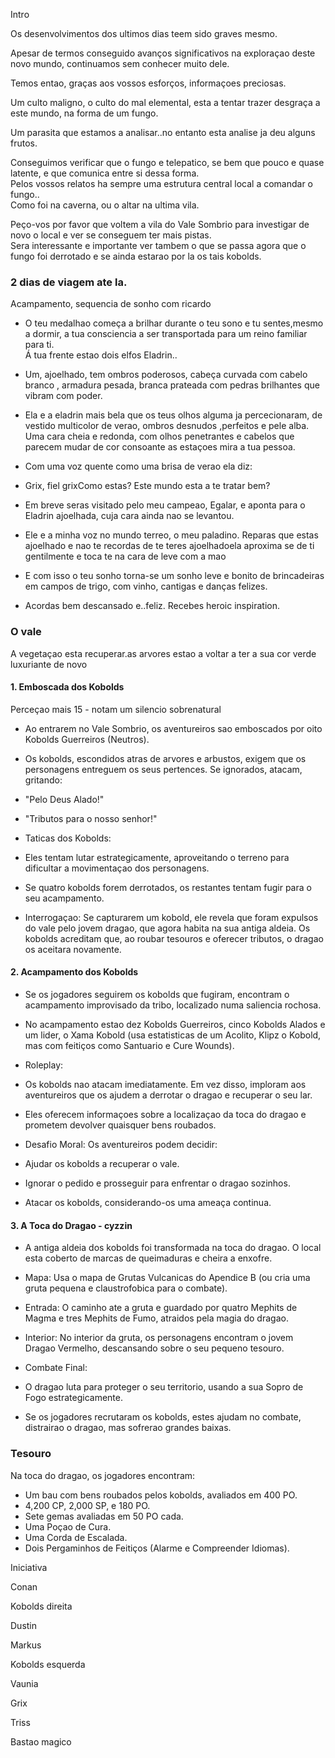 Intro

Os desenvolvimentos dos ultimos dias teem sido graves mesmo.

Apesar de termos conseguido avanços significativos na exploraçao deste novo
mundo, continuamos sem conhecer muito dele.

Temos entao, graças aos vossos esforços, informaçoes preciosas.

Um culto maligno, o culto do mal elemental, esta a tentar trazer desgraça a
este mundo, na forma de um fungo.

Um parasita que estamos a analisar..no entanto esta analise ja deu alguns
frutos.

Conseguimos verificar que o fungo e telepatico, se bem que pouco e quase
latente, e que comunica entre si dessa forma.  
Pelos vossos relatos ha sempre uma estrutura central local a comandar o
fungo..  
Como foi na caverna, ou o altar na ultima vila.

Peço-vos por favor que voltem a vila do Vale Sombrio para investigar de novo o
local e ver se conseguem ter mais pistas.  
Sera interessante e importante ver tambem o que se passa agora que o fungo foi
derrotado e se ainda estarao por la os tais kobolds.

### 2 dias de viagem ate la.

Acampamento, sequencia de sonho com ricardo

  * O teu medalhao começa a brilhar durante o teu sono e tu sentes,mesmo a dormir, a tua consciencia a ser transportada para um reino familiar para ti.  
Á tua frente estao dois elfos Eladrin..

  * Um, ajoelhado, tem ombros poderosos, cabeça curvada com cabelo branco , armadura pesada, branca prateada com pedras brilhantes que vibram com poder.
  * Ela e a eladrin mais bela que os teus olhos alguma ja percecionaram, de vestido multicolor de verao, ombros desnudos ,perfeitos e pele alba. Uma cara cheia e redonda, com olhos penetrantes e cabelos que parecem mudar de cor consoante as estaçoes mira a tua pessoa.
  * Com uma voz quente como uma brisa de verao ela diz:
  * Grix, fiel grixComo estas? Este mundo esta a te tratar bem?

  * Em breve seras visitado pelo meu campeao, Egalar, e aponta para o Eladrin ajoelhada, cuja cara ainda nao se levantou.
  * Ele e a minha voz no mundo terreo, o meu paladino. Reparas que estas ajoelhado e nao te recordas de te teres ajoelhadoela aproxima se de ti gentilmente e toca te na cara de leve com a mao
  * E com isso o teu sonho torna-se um sonho leve e bonito de brincadeiras em campos de trigo, com vinho, cantigas e danças felizes.
  * Acordas bem descansado e..feliz. Recebes heroic inspiration.

### O vale

A vegetaçao esta recuperar.as arvores estao a voltar a ter a sua cor verde
luxuriante de novo

#### 1\. Emboscada dos Kobolds

Perceçao mais 15 - notam um silencio sobrenatural

  * Ao entrarem no Vale Sombrio, os aventureiros sao emboscados por oito Kobolds Guerreiros (Neutros).  

  * Os kobolds, escondidos atras de arvores e arbustos, exigem que os personagens entreguem os seus pertences. Se ignorados, atacam, gritando:  

  * "Pelo Deus Alado!"
  * "Tributos para o nosso senhor!"

  * Taticas dos Kobolds:  

  * Eles tentam lutar estrategicamente, aproveitando o terreno para dificultar a movimentaçao dos personagens.
  * Se quatro kobolds forem derrotados, os restantes tentam fugir para o seu acampamento.

  * Interrogaçao: Se capturarem um kobold, ele revela que foram expulsos do vale pelo jovem dragao, que agora habita na sua antiga aldeia. Os kobolds acreditam que, ao roubar tesouros e oferecer tributos, o dragao os aceitara novamente.  

#### 2\. Acampamento dos Kobolds

  * Se os jogadores seguirem os kobolds que fugiram, encontram o acampamento improvisado da tribo, localizado numa saliencia rochosa.  

  * No acampamento estao dez Kobolds Guerreiros, cinco Kobolds Alados e um lider, o Xama Kobold (usa estatisticas de um Acolito, Klipz o Kobold, mas com feitiços como Santuario e Cure Wounds).  

  * Roleplay:  

  * Os kobolds nao atacam imediatamente. Em vez disso, imploram aos aventureiros que os ajudem a derrotar o dragao e recuperar o seu lar.
  * Eles oferecem informaçoes sobre a localizaçao da toca do dragao e prometem devolver quaisquer bens roubados.

  * Desafio Moral: Os aventureiros podem decidir:  

  * Ajudar os kobolds a recuperar o vale.
  * Ignorar o pedido e prosseguir para enfrentar o dragao sozinhos.
  * Atacar os kobolds, considerando-os uma ameaça continua.

#### 3\. A Toca do Dragao - cyzzin

  * A antiga aldeia dos kobolds foi transformada na toca do dragao. O local esta coberto de marcas de queimaduras e cheira a enxofre.  

  * Mapa: Usa o mapa de Grutas Vulcanicas do Apendice B (ou cria uma gruta pequena e claustrofobica para o combate).  

  * Entrada: O caminho ate a gruta e guardado por quatro Mephits de Magma e tres Mephits de Fumo, atraidos pela magia do dragao.  

  * Interior: No interior da gruta, os personagens encontram o jovem Dragao Vermelho, descansando sobre o seu pequeno tesouro.  

  * Combate Final:  

  * O dragao luta para proteger o seu territorio, usando a sua Sopro de Fogo estrategicamente.
  * Se os jogadores recrutaram os kobolds, estes ajudam no combate, distrairao o dragao, mas sofrerao grandes baixas.

### Tesouro

Na toca do dragao, os jogadores encontram:

  * Um bau com bens roubados pelos kobolds, avaliados em 400 PO.
  * 4,200 CP, 2,000 SP, e 180 PO.
  * Sete gemas avaliadas em 50 PO cada.
  * Uma Poçao de Cura.
  * Uma Corda de Escalada.
  * Dois Pergaminhos de Feitiços (Alarme e Compreender Idiomas).

Iniciativa

Conan

Kobolds direita

Dustin

Markus

Kobolds esquerda

Vaunia

Grix

Triss

Bastao magico
























